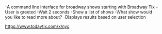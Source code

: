 -A command line interface for broadway shows starting with Broadway Tix
-User is greeted
-Wait 2 seconds
-Show a list of shows
-What show would you like to read more about?
-Displays results based on user selection

https://www.todaytix.com/x/nyc
